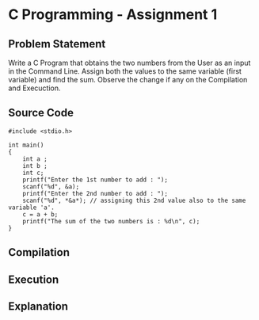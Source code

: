 # C Programming - Assignment 1

## Problem Statement

 Write a C Program that obtains the two numbers from the User as an input in the Command Line.
 Assign both the values to the same variable (first variable) and find the sum. 
 Observe the change if any on the Compilation and Execuction.

## Source Code

```
#include <stdio.h>

int main()
{
	int a ;
	int b ;
	int c;
	printf("Enter the 1st number to add : ");
	scanf("%d", &a);
	printf("Enter the 2nd number to add : ");
	scanf("%d", *&a*); // assigning this 2nd value also to the same variable 'a'.
	c = a + b;
	printf("The sum of the two numbers is : %d\n", c);
}
```

## Compilation

## Execution

## Explanation
